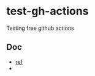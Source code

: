# test-gh-actions
Testing free github actions

## Doc

- [ref](https://docs.github.com/en/actions/quickstart)
- 
